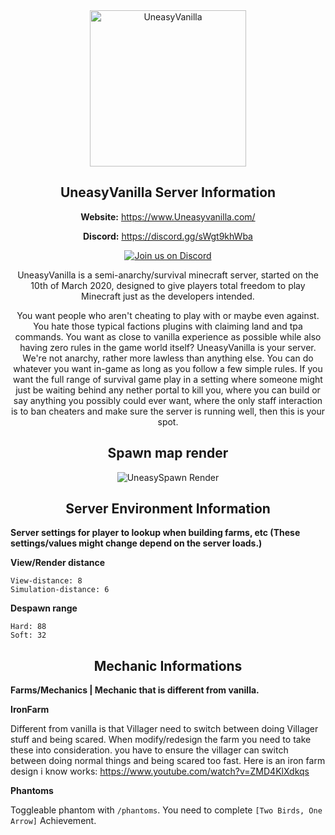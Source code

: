 <div align="center">
<a href="https://www.uneasyvanilla.com/"><img src="https://i.imgur.com/yvav6s3.png" alt="UneasyVanilla" width="250" height="250"></a>

## UneasyVanilla Server Information

**Website:** https://www.Uneasyvanilla.com/

**Discord:** https://discord.gg/sWgt9khWba 

[![Join us on Discord](https://img.shields.io/discord/677631954090328064.svg?label=&logo=discord&logoColor=ffffff&color=7389D8&labelColor=6A7EC2)](https://discord.gg/sWgt9khWba)

UneasyVanilla is a semi-anarchy/survival minecraft server, started on the 10th of March 2020, designed to give players total freedom to play Minecraft just as the developers intended.

You want people who aren't cheating to play with or maybe even against. You hate those typical factions plugins with claiming land and tpa commands. You want as close to vanilla experience as possible while also having zero rules in the game world itself? UneasyVanilla is your server. We're not anarchy, rather more lawless than anything else. You can do whatever you want in-game as long as you follow a few simple rules. If you want the full range of survival game play in a setting where someone might just be waiting behind any nether portal to kill you, where you can build or say anything you possibly could ever want, where the only staff interaction is to ban cheaters and make sure the server is running well, then this is your spot.

## Spawn map render

![UneasySpawn Render](/SpawnRender/UneasyVanilla/Latest.png)

<div align="center">

## Server Environment Information

<div align="left">

**Server settings for player to lookup when building farms, etc (These settings/values might change depend on the server loads.)**

**View/Render distance**

	View-distance: 8
	Simulation-distance: 6
**Despawn range**

	Hard: 88
	Soft: 32

<div align="center">

## Mechanic Informations

<div align="left">

**Farms/Mechanics | Mechanic that is different from vanilla.**

**IronFarm**

Different from vanilla is that Villager need to switch between doing Villager stuff and being scared.
When modify/redesign the farm you need to take these into consideration. 
you have to ensure the villager can switch between doing normal things and being scared too fast.
Here is an iron farm design i know works: https://www.youtube.com/watch?v=ZMD4KlXdkqs

**Phantoms**

Toggleable phantom with `/phantoms`. You need to complete `[Two Birds, One Arrow]` Achievement.
